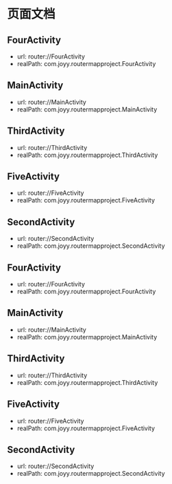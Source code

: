 # 页面文档

## FourActivity 
- url: router://FourActivity 
- realPath: com.joyy.routermapproject.FourActivity 

## MainActivity 
- url: router://MainActivity 
- realPath: com.joyy.routermapproject.MainActivity 

## ThirdActivity 
- url: router://ThirdActivity 
- realPath: com.joyy.routermapproject.ThirdActivity 

## FiveActivity 
- url: router://FiveActivity 
- realPath: com.joyy.routermapproject.FiveActivity 

## SecondActivity 
- url: router://SecondActivity 
- realPath: com.joyy.routermapproject.SecondActivity 

## FourActivity 
- url: router://FourActivity 
- realPath: com.joyy.routermapproject.FourActivity 

## MainActivity 
- url: router://MainActivity 
- realPath: com.joyy.routermapproject.MainActivity 

## ThirdActivity 
- url: router://ThirdActivity 
- realPath: com.joyy.routermapproject.ThirdActivity 

## FiveActivity 
- url: router://FiveActivity 
- realPath: com.joyy.routermapproject.FiveActivity 

## SecondActivity 
- url: router://SecondActivity 
- realPath: com.joyy.routermapproject.SecondActivity 

